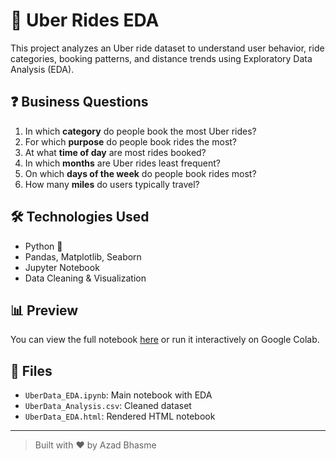# 🚖 Uber Rides EDA

This project analyzes an Uber ride dataset to understand user behavior, ride categories, booking patterns, and distance trends using Exploratory Data Analysis (EDA).

## ❓ Business Questions

1. In which **category** do people book the most Uber rides?
2. For which **purpose** do people book rides the most?
3. At what **time of day** are most rides booked?
4. In which **months** are Uber rides least frequent?
5. On which **days of the week** do people book rides most?
6. How many **miles** do users typically travel?

## 🛠️ Technologies Used
- Python 🐍
- Pandas, Matplotlib, Seaborn
- Jupyter Notebook
- Data Cleaning & Visualization

## 📊 Preview
You can view the full notebook [here](UberData_EDA.html) or run it interactively on Google Colab.

## 📁 Files
- `UberData_EDA.ipynb`: Main notebook with EDA
- `UberData_Analysis.csv`: Cleaned dataset
- `UberData_EDA.html`: Rendered HTML notebook

---

> Built with ❤️ by Azad Bhasme
